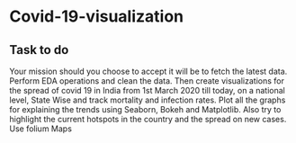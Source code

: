 # Covid-19-visualization

## Task to do
Your mission should you choose to accept it will be to fetch the latest data. Perform EDA operations and clean the data.
Then create visualizations for the spread of covid 19 in India from 1st March 2020 till today, on a national level, State Wise and track mortality and infection rates. Plot all the graphs for explaining the trends using Seaborn, Bokeh and Matplotlib.
Also try to highlight the current hotspots in the country and the spread on new cases. Use folium Maps
